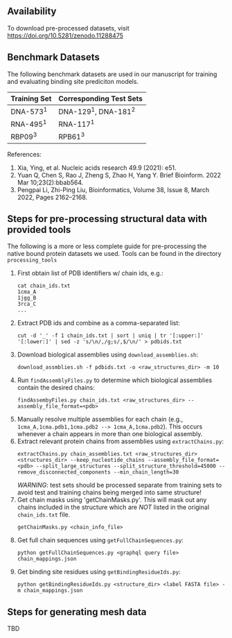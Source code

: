 ## Availability
To download pre-processed datasets, visit https://doi.org/10.5281/zenodo.11288475

## Benchmark Datasets
The following benchmark datasets are used in our manuscript for training and evaluating binding site prediciton models.

| Training Set | Corresponding Test Sets |
| ----------- | ----------- |
| DNA-573<sup>1</sup> | DNA-129<sup>1</sup>, DNA-181<sup>2</sup> |
| RNA-495<sup>1</sup> | RNA-117<sup>1</sup> |
| RBP09<sup>3</sup> | RPB61<sup>3</sup>  |

References:
1. Xia, Ying, et al. Nucleic acids research 49.9 (2021): e51.
2. Yuan Q, Chen S, Rao J, Zheng S, Zhao H, Yang Y. Brief Bioinform. 2022 Mar 10;23(2):bbab564.
3. Pengpai Li, Zhi-Ping Liu, Bioinformatics, Volume 38, Issue 8, March 2022, Pages 2162–2168.

## Steps for pre-processing structural data with provided tools
The following is a more or less complete guide for pre-processing the native bound protein datasets we used. Tools can be found in the directory `processing_tools`


1. First obtain list of PDB identifiers w/ chain ids, e.g.:	
	```
	cat chain_ids.txt	
	1cma_A
	1jgg_B
	3rca_C
	...
	```
2. Extract PDB ids and combine as a comma-separated list:
	```
	cut -d '_' -f 1 chain_ids.txt | sort | uniq | tr '[:upper:]' '[:lower:]' | sed -z 's/\n/,/g;s/,$/\n/' > pdbids.txt
 	```
4. Download biological assemblies using `download_assemblies.sh`:
	```
	download_assmblies.sh -f pdbids.txt -o <raw_structures_dir> -m 10
 	```
6. Run `findAssemblyFiles.py` to determine which biological assemblies contain the desired chains: 
	```
	findAssembyFiles.py chain_ids.txt <raw_structures_dir> --assembly_file_format=<pdb>
 	```
8. Manually resolve multiple assemblies for each chain (e.g., `1cma_A,1cma.pdb1,1cma.pdb2 --> 1cma_A,1cma.pdb2`). This occurs whenever a chain appears in more than one biological assembly.
9. Extract relevant protein chains from assemblies using `extractChains.py`: 
	```
	extractChains.py chain_assemblies.txt <raw_structures_dir> <structures_dir> --keep_nucleotide_chains --assembly_file_format=<pdb> --split_large_structures --split_structure_threshold=45000 --remove_disconnected_components --min_chain_length=30
 	```
	*WARNING*: test sets should be processed separate from training sets to avoid test and training chains being merged into same structure!
11. Get chain masks using 'getChainMasks.py'. This will mask out any chains included in the structure which are *NOT*  listed in the original `chain_ids.txt` file. 
	```
	getChainMasks.py <chain_info_file>
 	```
13. Get full chain sequences using `getFullChainSequences.py`: 
	```
	python getFullChainSequences.py <graphql query file> chain_mappings.json
 	```
15. Get binding site residues using `getBindingResidueIds.py`:
	```
	python getBindingResidueIds.py <structure_dir> <label FASTA file> -m chain_mappings.json
 	```
## Steps for generating mesh data
TBD

